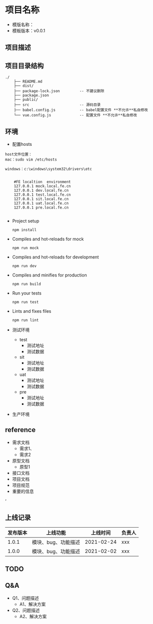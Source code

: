 # 项目名称

- 模版名称：
- 模板版本：v0.0.1

## 项目描述

## 项目目录结构
```
./
    ├── README.md
    ├── dist/
    ├── package-lock.json         -- 不建议删除
    ├── package.json              
    ├── public/                   
    ├── src                       -- 源码目录
    ├── babel.config.js           -- babel配置文件 **不允许**私自修改
    └── vue.config.js             -- 配置文件 **不允许**私自修改
```
## 环境
- 配置hosts
```
host文件位置：
mac：sudo vim /etc/hosts

windows：c:\windows\system32\drivers\etc


    #FE localtion  environment
    127.0.0.1 mock.local.fe.cn
    127.0.0.1 dev.local.fe.cn 
    127.0.0.1 test.local.fe.cn
    127.0.0.1 sit.local.fe.cn
    127.0.0.1 uat.local.fe.cn
    127.0.0.1 pre.local.fe.cn 
    
```
- Project setup
  ```
  npm install
  ```
- Compiles and hot-reloads for mock
  ```
  npm run mock
  ```
  
- Compiles and hot-reloads for development
  ```
  npm run dev
  ```

- Compiles and minifies for production
  ```
  npm run build
  ```

- Run your tests
  ```
  npm run test
  ```

- Lints and fixes files
  ```
  npm run lint
  ```

- 测试环境
  - test
    - 测试地址
    - 测试数据
  - sit
    - 测试地址
    - 测试数据
  - uat
    - 测试地址
    - 测试数据
  - pre
    - 测试地址
    - 测试数据

- 生产环境


## reference
- 需求文档
  - 需求1、
  - 需求2
- 原型文档
  - 原型1
- 接口文档
- 项目文档
- 项目规范
- 重要的信息


‘

## 上线记录
发布版本 | 上线功能 | 上线时间 |负责人 
---|---|---|---
1.0.1  | 模块、bug、功能描述 | 2021-02-24 | xxx
1.0.0  | 模块、bug、功能描述 | 2021-02-02 | xxx


## TODO

## Q&A
- Q1、问题描述
  - A1、解决方案
- Q2、问题描述
  - A2、解决方案
